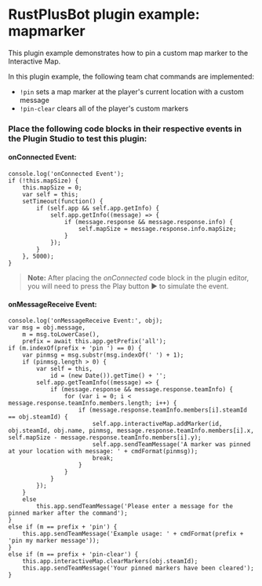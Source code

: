 # **RustPlusBot** plugin example: mapmarker

This plugin example demonstrates how to pin a custom map marker to the Interactive Map.

In this plugin example, the following team chat commands are implemented:

- `!pin` sets a map marker at the player's current location with a custom message
- `!pin-clear` clears all of the player's custom markers

### Place the following code blocks in their respective events in the Plugin Studio to test this plugin:

#### onConnected Event:

```
console.log('onConnected Event');
if (!this.mapSize) {
    this.mapSize = 0;
    var self = this;
    setTimeout(function() {
        if (self.app && self.app.getInfo) {
            self.app.getInfo((message) => {
                if (message.response && message.response.info) {
                    self.mapSize = message.response.info.mapSize;
                }
            });
        }
    }, 5000);
}
```

> **Note:** After placing the *onConnected* code block in the plugin editor, you will need to press the Play button :arrow_forward: to simulate the event.

#### onMessageReceive Event:

```
console.log('onMessageReceive Event:', obj);
var msg = obj.message,
    m = msg.toLowerCase(),
    prefix = await this.app.getPrefix('all');
if (m.indexOf(prefix + 'pin ') == 0) {
    var pinmsg = msg.substr(msg.indexOf(' ') + 1);
    if (pinmsg.length > 0) {
        var self = this,
            id = (new Date()).getTime() + '';
        self.app.getTeamInfo((message) => {
            if (message.response && message.response.teamInfo) {
                for (var i = 0; i < message.response.teamInfo.members.length; i++) {
                    if (message.response.teamInfo.members[i].steamId == obj.steamId) {
                        self.app.interactiveMap.addMarker(id, obj.steamId, obj.name, pinmsg, message.response.teamInfo.members[i].x, self.mapSize - message.response.teamInfo.members[i].y);
                        self.app.sendTeamMessage('A marker was pinned at your location with message: ' + cmdFormat(pinmsg));
                        break;
                    }
                }
            }
        });
    }
    else
        this.app.sendTeamMessage('Please enter a message for the pinned marker after the command');
}
else if (m == prefix + 'pin') {
    this.app.sendTeamMessage('Example usage: ' + cmdFormat(prefix + 'pin my marker message'));
}
else if (m == prefix + 'pin-clear') {
    this.app.interactiveMap.clearMarkers(obj.steamId);
    this.app.sendTeamMessage('Your pinned markers have been cleared');
}
```
